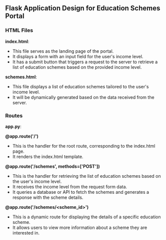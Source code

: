 ## Flask Application Design for Education Schemes Portal

### HTML Files

**index.html**:
- This file serves as the landing page of the portal.
- It displays a form with an input field for the user's income level.
- It has a submit button that triggers a request to the server to retrieve a list of education schemes based on the provided income level.

**schemes.html**:
- This file displays a list of education schemes tailored to the user's income level.
- It will be dynamically generated based on the data received from the server.

### Routes

**app.py**:

**@app.route('/')**
- This is the handler for the root route, corresponding to the index.html page.
- It renders the index.html template.

**@app.route('/schemes', methods=['POST'])**
- This is the handler for retrieving the list of education schemes based on the user's income level.
- It receives the income level from the request form data.
- It queries a database or API to fetch the schemes and generates a response with the scheme details.

**@app.route('/schemes/<scheme_id>')**
- This is a dynamic route for displaying the details of a specific education scheme.
- It allows users to view more information about a scheme they are interested in.